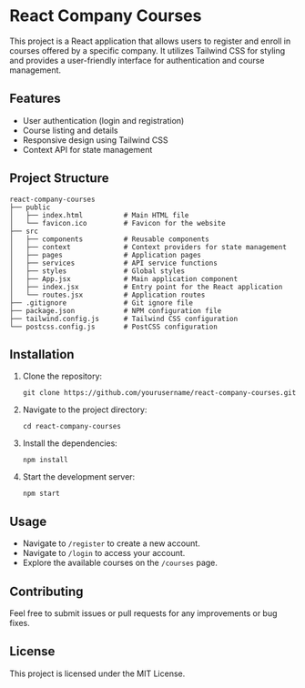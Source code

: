 # React Company Courses

This project is a React application that allows users to register and enroll in courses offered by a specific company. It utilizes Tailwind CSS for styling and provides a user-friendly interface for authentication and course management.

## Features

- User authentication (login and registration)
- Course listing and details
- Responsive design using Tailwind CSS
- Context API for state management

## Project Structure

```
react-company-courses
├── public
│   ├── index.html          # Main HTML file
│   └── favicon.ico         # Favicon for the website
├── src
│   ├── components          # Reusable components
│   ├── context             # Context providers for state management
│   ├── pages               # Application pages
│   ├── services            # API service functions
│   ├── styles              # Global styles
│   ├── App.jsx             # Main application component
│   ├── index.jsx           # Entry point for the React application
│   └── routes.jsx          # Application routes
├── .gitignore              # Git ignore file
├── package.json            # NPM configuration file
├── tailwind.config.js      # Tailwind CSS configuration
└── postcss.config.js       # PostCSS configuration
```

## Installation

1. Clone the repository:
   ```
   git clone https://github.com/yourusername/react-company-courses.git
   ```
2. Navigate to the project directory:
   ```
   cd react-company-courses
   ```
3. Install the dependencies:
   ```
   npm install
   ```
4. Start the development server:
   ```
   npm start
   ```

## Usage

- Navigate to `/register` to create a new account.
- Navigate to `/login` to access your account.
- Explore the available courses on the `/courses` page.

## Contributing

Feel free to submit issues or pull requests for any improvements or bug fixes.

## License

This project is licensed under the MIT License.